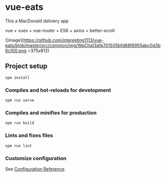 # vue-eats

This a MacDonald delivery app

vue + vuex + vue-router + ES6 + axios + better-scroll

![image](https://github.com/interesting1113/vue-eats/blob/master/src/common/img/WeChat3a1e701505bfd68f8955abc0d3b6c100.png =375x812)


## Project setup
```
npm install
```

### Compiles and hot-reloads for development
```
npm run serve
```

### Compiles and minifies for production
```
npm run build
```

### Lints and fixes files
```
npm run lint
```

### Customize configuration
See [Configuration Reference](https://cli.vuejs.org/config/).
